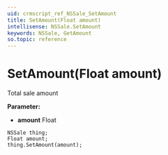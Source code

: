 ```yaml
---
uid: crmscript_ref_NSSale_SetAmount
title: SetAmount(Float amount)
intellisense: NSSale.SetAmount
keywords: NSSale, GetAmount
so.topic: reference
---
```


# SetAmount(Float amount)

Total sale amount

**Parameter:** 
 - **amount** Float

```crmscript
NSSale thing;
Float amount;
thing.SetAmount(amount);
```

